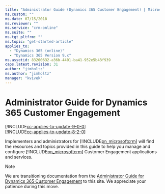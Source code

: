 ```yaml
---
title: "Administrator Guide (Dynamics 365 Customer Engagement) | MicrosoftDocs"
ms.custom: ""
ms.date: 07/15/2018
ms.reviewer: ""
ms.service: "crm-online"
ms.suite: ""
ms.tgt_pltfrm: ""
ms.topic: "get-started-article"
applies_to: 
  - "Dynamics 365 (online)"
  - "Dynamics 365 Version 9.x"
ms.assetid: 83200632-a36b-4401-ba41-952e5b43f939
caps.latest.revision: 31
author: "jimholtz"
ms.author: "jimholtz"
manager: "kvivek"
---
```

# Administrator Guide for Dynamics 365 Customer Engagement 

[!INCLUDE[cc-applies-to-update-9-0-0](../includes/cc_applies_to_update_9_0_0.md)]<br/>[!INCLUDE[cc-applies-to-update-8-2-0](../includes/cc_applies_to_update_8_2_0.md)]

<!-- 
[!INCLUDE[cc-see-nonv-subscription-guide](../includes/cc-see-nonv-subscription-guide.md)] 
-->

Implementers and administrators for [!INCLUDE[pn_microsoftcrm](../includes/pn-dynamics-crm.md)] will find the resources and topics provided in this guide to help you manage and configure [!INCLUDE[pn_microsoftcrm](../includes/pn-dynamics-crm.md)] Customer Engagement applications and services.

> [!NOTE]
> We are transitioning documentation from the [Administrator Guide for Dynamics 365 Customer Engagement](https://docs.microsoft.com/dynamics365/customer-engagement/admin/admin-guide) to this site. We appreciate your patience during this move.

<!-- 
<table>
<tr>
<td>

<h2> Get started </h2>

<li>[Getting started](getting-started.md)</li>
<li>[Onboard your organization and users](onboard-your-organization-and-users-to-dynamics-365-online.md)</li>
<li>[Onboarding cheat sheet for admins](onboarding-cheat-sheet-admins.md)</li>
<li>[Create users and assign security roles](create-users-assign-online-security-roles.md)</li>
<li>[Manage your data](manage-your-data.md)</li>
<li>[Extend Dynamics 365 Customer Engagement](extend.md)</li>
</td>
<td>

<h2> Manage subscriptions </h2>

<li>[Manage subscriptions, licenses, and user accounts](manage-subscriptions-licenses-user-accounts.md)</li>
<li>[Purchase and assign licenses](purchase-assign-online-licenses.md)</li>
<li>[Grant users access](grant-users-access.md)</li>
<li>[Switch from Dynamics CRM Online](switch-dynamics-crm-online-dynamics-365.md)</li>
<li>[Support and billing](https://docs.microsoft.com/dynamics365/customer-engagement/admin/billing-support)</li>
</td>
</tr>
<tr>
<td>

<h2> Extend </h2>

<li>[Integrate your email system](integrate-synchronize-your-email-system.md)</li>
<li>[Manage your documents using SharePoint](manage-documents-using-sharepoint.md)</li>
<li>[Add Office 365 Online services](add-office-365-online-services.md)</li>
<li>[Install or remove a preferred solution](install-remove-preferred-solution.md)</li>
</td>
<td>

<h2> Manage instances </h2>

<li>[Manage instances](manage-online-environments.md)</li>
<li>[Sandbox instances](manage-sandbox-environments.md)</li>
<li>[Add an instance](add-environment-subscription.md)</li>
<li>[Switch an instance](switch-environment.md)</li>
</td>
</tr>
<tr>
<td>

<h2> Additional resources </h2>

<li>[YouTube playlist](https://www.youtube.com/playlist?list=PLcakwueIHoT90l9YCf0IGddsp0xVMpTVw)</li>
<li>[Community forum](https://community.dynamics.com/crm/f/117)</li>
<li>[Contact support](http://go.microsoft.com/fwlink/p/?LinkId=394391)</li>

</td>
<td>

<h2> Product updates </h2>

<li>[What's new in Dynamics 365](https://docs.microsoft.com/en-us/dynamics365/get-started/whats-new/)</li>
<li>[Release history](release-history.md)</li>
<li>[Dynamics 365 Customer Engagement Readme](readme-9.md)</li>
</td>
</tr>
</table>
-->